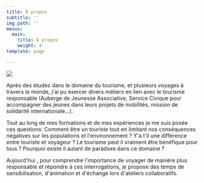 ```yaml
---
title: À propos
subtitle: ''
img_path: ''
menus:
  main:
    title: À propos
    weight: 4
template: page

---
```

![](/images/P1060529.JPG)

Après des études dans le domaine du tourisme, et plusieurs voyages à travers le monde, j'ai pu exercer divers métiers en lien avec le tourisme responsable (Auberge de Jeunesse Associative, Service Civique pour accompagner des jeunes dans leurs projets de mobilités, mission de solidarité internationale...).

Tout au long de mes formations et de mes expériences je me suis posée ces questions: Comment être un touriste tout en limitant nos conséquences négatives sur les populations et l'environnement ? Y'a t'il une différence entre touriste et voyageur ? Le tourisme peut il vraiment être bénéfique pour tous ? Pourquoi existe il autant de paradoxe dans ce domaine ?

Aujourd'hui , pour comprendre l'importance de voyager de manière plus responsable et répondre à ces interrogations, je propose des temps de sensibilisation, d'animation et d'échange lors d'ateliers collaboratifs.
